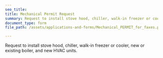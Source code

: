 ```yaml
---
seo_title: 
title: Mechanical Permit Request
summary: Request to install stove hood, chiller, walk-in freezer or cooler, new or existing boiler, and new HVAC units.
document_type: form
file_path: /assets/applications-and-forms/Mechanical_PERMIT_for_faxes.pdf

---
```

Request to install stove hood, chiller, walk-in freezer or cooler, new or existing boiler, and new HVAC units.
